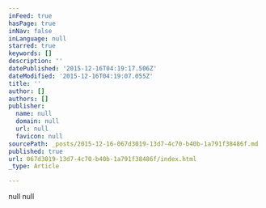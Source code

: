 ```yaml
---
inFeed: true
hasPage: true
inNav: false
inLanguage: null
starred: true
keywords: []
description: ''
datePublished: '2015-12-16T04:19:17.506Z'
dateModified: '2015-12-16T04:19:07.055Z'
title: ''
author: []
authors: []
publisher:
  name: null
  domain: null
  url: null
  favicon: null
sourcePath: _posts/2015-12-16-067d3019-13d7-4c70-b40b-1a791f38486f.md
published: true
url: 067d3019-13d7-4c70-b40b-1a791f38486f/index.html
_type: Article

---
```

null
null